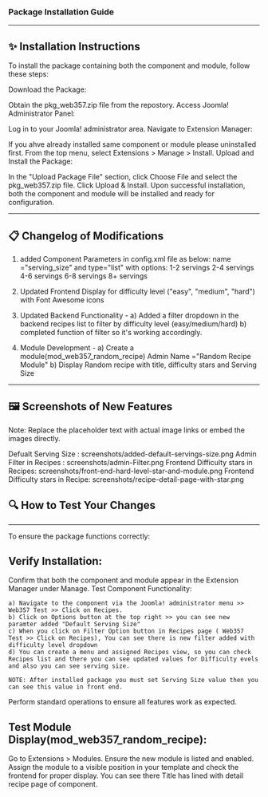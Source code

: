 ### Package Installation Guide
------------------------------
## ✨ Installation Instructions
To install the package containing both the component and module, follow these steps:

Download the Package:

Obtain the pkg_web357.zip file from the repostory.
Access Joomla! Administrator Panel:

Log in to your Joomla! administrator area.
Navigate to Extension Manager:

If you ahve already installed same component or module please uninstalled first.
From the top menu, select Extensions > Manage > Install.
Upload and Install the Package:

In the "Upload Package File" section, click Choose File and select the pkg_web357.zip file.
Click Upload & Install.
Upon successful installation, both the component and module will be installed and ready for configuration.
_____________________________________
## 📋 Changelog of Modifications
1) added Component Parameters in config.xml file as below:
	name ="serving_size" and type="list" with options:
	1-2 servings
	2-4 servings
	4-6 servings
	6-8 servings
	8+ servings

2) Updated Frontend Display for difficulty level ("easy", "medium", "hard") with  Font Awesome icons

3) Updated Backend Functionality - 
	a) Added a filter dropdown in the backend recipes list to filter by difficulty level (easy/medium/hard)
	b) completed function of filter so it's working accordingly.

4) Module Development - 
  a) Create a module(mod_web357_random_recipe) Admin Name ="Random Recipe Module"
  b) Display Random recipe with title, difficulty stars and Serving Size

----------------------------------
## 🖼️ Screenshots of New Features

Note: Replace the placeholder text with actual image links or embed the images directly.

Defualt Serving Size     :  screenshots/added-default-servings-size.png
Admin Filter in Recipes  :  screenshots/admin-Filter.png
Frontend Difficulty stars in Recipes:  screenshots/front-end-hard-level-star-and-module.png
Frontend Difficulty stars in Recipe:  screenshots/recipe-detail-page-with-star.png

## 🔍 How to Test Your Changes
-------------------------------
To ensure the package functions correctly:

## Verify Installation:

Confirm that both the component and module appear in the Extension Manager under Manage.
Test Component Functionality:

	a) Navigate to the component via the Joomla! administrator menu >> Web357 Test >> Click on Recipes.
	b) Click on Options button at the top right >> you can see new paramter added "Default Serving Size"
	c) When you click on Filter Option button in Recipes page ( Web357 Test >> Click on Recipes), You can see there is new filter added with difficulty level dropdown
	d) You can create a menu and assigned Recipes view, so you can check Recipes list and there you can see updated values for Difficulty evels and also you can see serving size.

	NOTE: After installed package you must set Serving Size value then you can see this value in front end.

 Perform standard operations to ensure all features work as expected.


## Test Module Display(mod_web357_random_recipe):

Go to Extensions > Modules.
Ensure the new module is listed and enabled.
Assign the module to a visible position in your template and check the frontend for proper display.
You can see there Title has lined with detail recipe page of component.
